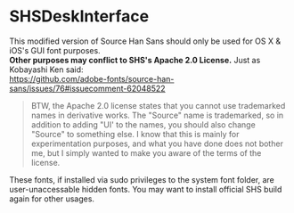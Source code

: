 SHSDeskInterface
================

This modified version of Source Han Sans should only be used for OS X &amp; iOS's GUI font purposes.<br>
**Other purposes may conflict to SHS's Apache 2.0 License.** Just as Kobayashi Ken said:<br>
https://github.com/adobe-fonts/source-han-sans/issues/76#issuecomment-62048522
> BTW, the Apache 2.0 license states that you cannot use trademarked names in derivative works. The "Source" name is trademarked, so in addition to adding "UI' to the names, you should also change "Source" to something else. I know that this is mainly for experimentation purposes, and what you have done does not bother me, but I simply wanted to make you aware of the terms of the license.<br>

These fonts, if installed via sudo privileges to the system font folder, are user-unaccessable hidden fonts. You may want to install official SHS build again for other usages.